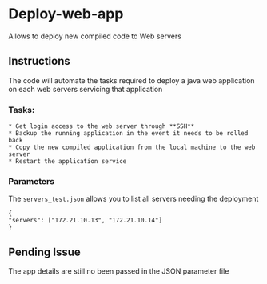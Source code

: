 # Deploy-web-app
Allows to deploy new compiled code to Web servers

## Instructions
The code will automate the tasks required to deploy a java web application on each web servers servicing that application

### Tasks:
```
* Get login access to the web server through **SSH**
* Backup the running application in the event it needs to be rolled back
* Copy the new compiled application from the local machine to the web server
* Restart the application service
```
### Parameters
The `servers_test.json` allows you to list all servers needing the deployment
```
{   
"servers": ["172.21.10.13", "172.21.10.14"]
}
```
## Pending Issue
The app details are still no been passed in the JSON parameter file 
